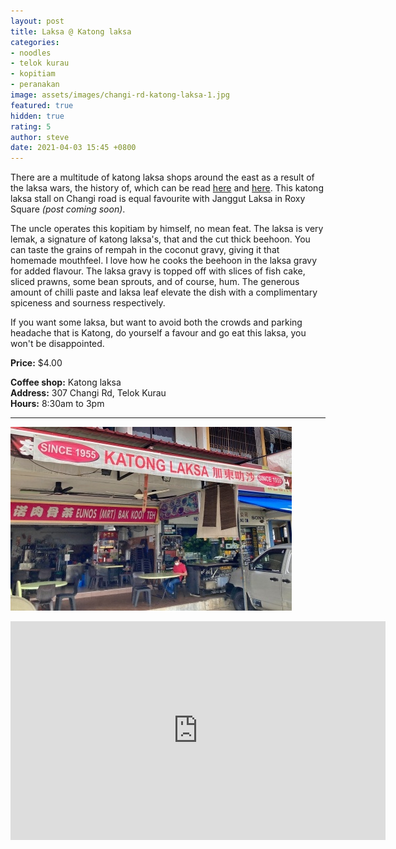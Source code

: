 ```yaml
---
layout: post
title: Laksa @ Katong laksa
categories:
- noodles
- telok kurau
- kopitiam
- peranakan
image: assets/images/changi-rd-katong-laksa-1.jpg
featured: true
hidden: true
rating: 5
author: steve
date: 2021-04-03 15:45 +0800
---
```

There are a multitude of katong laksa shops around the east as a result of the laksa wars, the history of, which can be read [here](https://www.straitstimes.com/singapore/5-famous-singapore-food-feuds-0) and [here](https://johorkaki.blogspot.com/2020/01/a-history-of-singapore-katong-laksa.html). This katong laksa stall on Changi road is equal favourite with Janggut Laksa in Roxy Square *(post coming soon)*.

The uncle operates this kopitiam by himself, no mean feat. The laksa is very lemak, a signature of katong laksa's, that and the cut thick beehoon. You can taste the grains of rempah in the coconut gravy, giving it that homemade mouthfeel. I love how he cooks the beehoon in the laksa gravy for added flavour. The laksa gravy is topped off with slices of fish cake, sliced prawns, some bean sprouts, and of course, hum. The generous amount of chilli paste and laksa leaf elevate the dish with a complimentary spiceness and sourness respectively.

If you want some laksa, but want to avoid both the crowds and parking headache that is Katong, do yourself a favour and go eat this laksa, you won't be disappointed.

**Price:** $4.00  

**Coffee shop:** Katong laksa  
**Address:** 307 Changi Rd, Telok Kurau  
**Hours:** 8:30am to 3pm

***  

![Katong laksa](/assets/images/changi-rd-katong-laksa-2.jpg "Katong laksa")

<iframe src="https://www.google.com/maps/embed?pb=!1m14!1m8!1m3!1d15955.049663652211!2d103.9076842!3d1.318205!3m2!1i1024!2i768!4f13.1!3m3!1m2!1s0x0%3A0x86c0dab5c65e7762!2sKatong%20Laksa%20(George&#39;s)!5e0!3m2!1sen!2ssg!4v1617201479480!5m2!1sen!2ssg" width="600" height="350" style="border:0;" allowfullscreen="" loading="lazy"></iframe>